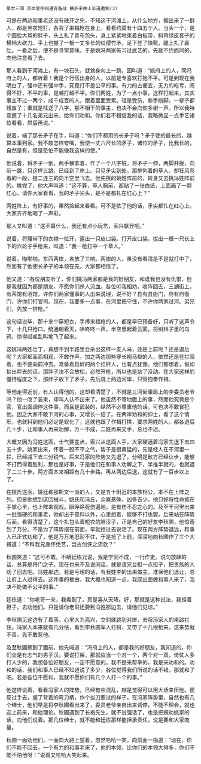     第廿三回 沥血誓宗祠通宵备战 横矛来侠士半道邀和(3) 

   可是在两边和事老还没有散开之先，不知这干河滩上，从什么地方，拥出来了一群人，都是黑衣短打，各背了来福枪在身上，看看约莫有十四五个人。当头一个，是个圆脸大耳的胖子，头上扎了青布包头，身上紧紧地束着白板带，斜背绿皮套子的横柄大砍刀。手上也握了一根一丈多长的红缨竹矛。足下登了快靴，腿上扎了裹肚。一看之后，便不是寻常意味。于是姚冯两家有习过武艺的，先就不约而同的，向他注意看了去。

   那人看到干河滩上，有一块石头，就耸身向上一跳，因叫道：“姚府上的人，同冯府上的人，都听着！我是个行伍出身的人，以前是专喜欢打抱不平。可是到现在我明白了，强中还有强中手，究竟打不是公平的事。有力的占便宜，无力的吃亏，闹得不好，不平的事，是越打越不平。你们两姓，为了一点小事，这样打起来，其实事主不过一两个，成千成百的人，跟着里面受累。轻是受伤，断手断脚，一辈子都残废了；重就是枉送了八字，那不相干的事主，也决不会向你多谢一声。所以我特意邀了十几名弟兄出来，给你们劝和。你们若不相信我的话，我略微显一点手艺诸位看看，然后再说。”

   说着，端了那长矛子在手，叫道：“你们不都用的长矛子吗？矛子使的最长的，越算本事到家。我不敢怎样夸嘴，我使一丈六尺长的矛子，诸位的矛子，比我长的，自然是有，但是恐怕不能像我这样的使。”

   他说着，将矛子一倒，两手横拿着，作了一个八字桩，将矛子一伸，两脚并拢，向前一跳，只这样三跳，已经到了岸上。只见矛尖到处，那排列着的草人，却狂风卷着的一般，接二连三的向半空里飞去。他先挑的姚姓阵前的，转身又去挑冯姓阵前的。挑完了，他大声叫道：“这不算，草人胸前，都贴了一张白纸，上面画了一颗红心，请你大家看看，我的矛子尖头，是不是都扎在红心上？”

   两姓阵上，有好事的，果然捡起来看看。可不是依了他的话，矛尖都扎在红心上。大家齐齐地喝了一声彩。

   那人又叫道：“这不算什么，我还有点小玩艺，索兴献丑吧。”

   说着，将腰带下的衣襟一拉开，露出一只皮口袋。打开皮口袋，拔出一根一尺长上下的六轮子手枪来，叫道：“我一枪打中一个草人。”

   说着，啪啪啪，东西两岸，各放了三响。两岸的人，虽没有看清是不是就打中了，然而有了他使长矛子的本领在先，大家都相信了。

   他又道：“各位朋友听了，你们姚冯两家都是我的好朋友，和谁我也没有仇恨，但是我就因为都是朋友，不愿你们杀人流血。各位听我相劝，收阵回去，三湖街上，有茶馆有酒馆，许你们两家懂事的人出来说理，说不好？县有县衙门，府有府衙门，许你们打官司。现在，我要多一点事，在河里把守住，不许你两家过河。弟兄们，先放一排枪。”

   这句话说毕，那十来个穿短衣，手捧来福枪的人，都是早巳预备好，只听了这声令下，十几只枪口，统通朝着天，哄咚咚一声，半空里起着云雾，将树林子里的乌鸦，惊得呱呱乱叫地飞了起来。

   这姚冯两姓壮丁，真想不到半路里会杀出这样一支人马，还是上前呢？还是退后呢？大家都面面相观，不敢作声。加之两边那些穿长袍马褂的人，依然还是在拦阻着，也不便向前冲去。准备着启衅的两个扛秤人，也有点犹豫。他们都想着，假如抬出秤去的话，那胖子决不会放松，必然开枪，所以也是站了没动。在大家这样的僵持程度之下，那胖子放下了矛子，先后跳上两边河岸，只管抱拳作揖。

   等他走得近前，有人认得他的，这却看清楚了，不就是三河街厘局上的李委员老爷吗？他一改了装束，却叫人认不出来了。他虽然不管地面上的事，然而他究竟是个官，官出面调停这件事，而且是武装的，纵然不必尊重他的话，可也决不敢冒犯他。因之大家不敢下河的心事，又增长一倍了。在两岸劝和的绅士，看了这个情形，也就料到他们必定是软化了，这就也跟了作揖打拱，要求两姓的人，都各退后几十步，让和事人再来劝解，万一不成，二姓再来交手，总也不迟。

   大概又因为冯姓这面，士气要差点，索兴从这面人手，大家硬逼着冯家先退下去四五十步。姚家出来，怀着一股不平之气，势子是很勇猛的，先是经人在干河里一拦，已经减下去三分锐气。后来冯家的阵势又先退了，分明是敌方已经让步，能够不打而得着胜利，那也是好事，于是他们在和事人劝解之下，半推半就的，也就退了二三十步。两方面本来相距有几十步路。再从两边后退，这就有了一百步以上了。

   在姚氏这面，姚廷栋那斯文一派的人，又是五十附近的本族相公，本不在上阵之列。但是他想到这回械斗，姚氏和冯氏，众寡悬殊，凶多吉少，他只好将性命抓在手掌心里，也上阵来观戏。眼睁睁死伤遍地，是有伤不忍之心的。及至干河里出来一批强硬的和事老，他却出于意料以外，心里想着，能够不打也罢。后来站在阵势后面，看得清楚了，这个扎包头着短衣的胖汉子，正是自己的好友李秋圃，他惊奇到了万分。不是为了阵势摆在前面，早就抢过去说话了。现在两方阵势退远，和事人已正式劝和了，他是万万地忍耐不住，于是抢了上前，深深地向秋圃作了三个大揖道：“不料我兄身怀绝艺，岂古剑侠之流欤？”

   秋圃笑道：“这可不敢。不瞒廷栋兄说，我是学剑不成，一行作吏。说句放肆的话，总算是将门之子。现在也来不及说闲话，就是请兄台担一点担子，把贵族的人劝了回去吧。冯姓那边，若是亏理的话，有我姓李的出来做主，准保他们退让，总让府上人过得去。这件事的根由，我大概也知道一点，我既出面做和事人来了，我决不能做不公平的事。”

   廷栋道：“你老哥一来，我看到了，真是喜从天降。好，那就是这种说法，我担着担子，去劝他们。只是请你老哥还要到冯姓那边去，请他们见谅。”

   李秋圃见这边有了着落，心里大为高兴，立刻就跳到对岸，去将冯家人的来路拦住。冯家人本来就有几分怯，看到李秋圃军人打扮，又带了十几根枪来，这来势就不善，先不敢惹他。

   及至秋圃拥到了面前，他先喊道：“冯府上的人，都是我的好朋友，我知道的，你们全是有志气的男子汉。要说打架，那就应当一个对一个，两个对一双，倚仗人多打人少的，我想各位好朋友，一定不愿意的。我不是来帮拳的，我是来劝和的。劝和的话，我们和事人已经不知道说了多少，各位觉得我们所说的话不错，那就和了吧。若是各位不愿和，我就不愿你们有几个人打一个的事。”

   他这样说着，看看冯家人的阵势，已经有些混乱，越是觉得可以用大话来压他。便反过手去，握了背着的弯刀柄，作个拔刀要试的样子。在冯家阵势里，自然也有几个绅士，他们早是将李秋圃看出来了，委员老爷亲自出来调停，不能不理会，就也迎上前来，和他理论。秋圃遇到了长袍先生，就不说强话了，也是把婉劝姚家的话，向他们说着。那几位绅士，就不能和廷栋那样能担承责任，说是要和大家商量。

   秋圃一面劝他们，一面向大路上望着，忽然哈哈一笑，向前面一指道：“现在，你们不能不回去，一个有力的和事老来了，他的本领，比你们的本领大得多，你们不能不怕他呀！”说着又哈哈大笑起来。

